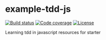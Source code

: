 # example-tdd-js
[![Build status][travis-svg]][travis]
[![Code coverage][codecov-svg]][codecov]
[![License][license-svg]][license]

[travis]: https://travis-ci.org/zugarzeeker/example-tdd-js
[travis-svg]: https://img.shields.io/travis/zugarzeeker/example-tdd-js.svg?style=flat
[codecov]: https://codecov.io/gh/zugarzeeker/example-tdd-js
[codecov-svg]: https://img.shields.io/codecov/c/github/zugarzeeker/example-tdd-js.svg
[license]: https://opensource.org/licenses/MIT
[license-svg]: https://img.shields.io/badge/license-MIT-blue.svg

Learning tdd in javascript resources for starter
